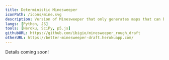 ```yaml
---
title: Deterministic Minesweeper
iconPath: /icons/mine.svg
description: Version of Minesweeper that only generates maps that can be solved without guessing. (You can play it!)
langs: [Python, JS]
tools: [Heroku, SciPy, p5.js]
githubURL: https://github.com/ibigio/minesweeper_rough_draft
otherURL: https://better-minesweeper-draft.herokuapp.com/
---
```


Details coming soon!

